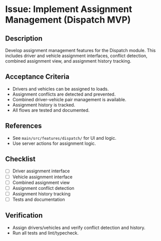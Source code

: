 # Issue: Implement Assignment Management (Dispatch MVP)

## Description
Develop assignment management features for the Dispatch module. This includes driver and vehicle assignment interfaces, conflict detection, combined assignment view, and assignment history tracking.

## Acceptance Criteria
- Drivers and vehicles can be assigned to loads.
- Assignment conflicts are detected and prevented.
- Combined driver-vehicle pair management is available.
- Assignment history is tracked.
- All flows are tested and documented.

## References
- See `main/src/features/dispatch/` for UI and logic.
- Use server actions for assignment logic.

## Checklist
- [ ] Driver assignment interface
- [ ] Vehicle assignment interface
- [ ] Combined assignment view
- [ ] Assignment conflict detection
- [ ] Assignment history tracking
- [ ] Tests and documentation

## Verification
- Assign drivers/vehicles and verify conflict detection and history.
- Run all tests and lint/typecheck.
